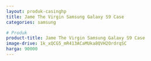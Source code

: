 ```yaml
---
layout: produk-casinghp
title: Jame The Virgin Samsung Galaxy S9 Case
categories: samsung

# Produk
product-title: Jame The Virgin Samsung Galaxy S9 Case
image-drive: 1k_xQCG5_mR413ACaMUka8QVH2OrdrqSC
harga: 90000
---
```

